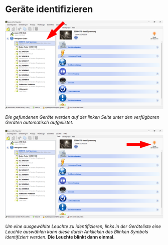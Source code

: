# Geräte identifizieren 

![geraete-identifizieren](geraete-identifizieren-1.png)  

*Die gefundenen Geräte werden auf der linken Seite unter den verfügbaren Geräten automatisch aufgelistet.*  

![geraete-identifizieren](geraete-identifizieren-2.png)  

*Um eine ausgewählte Leuchte zu identifizieren, links in der Geräteliste eine Leuchte auswählen kann diese durch Anklicken des Blinken Symbols identifiziert werden.* **Die Leuchte blinkt dann einmal**.